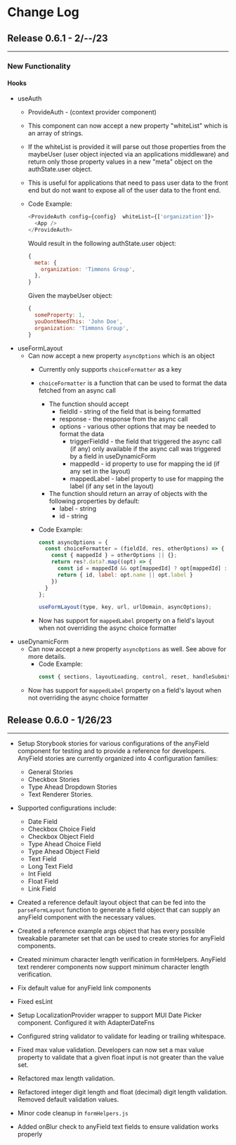 # Change Log #


## Release 0.6.1 - 2/--/23 ##
---

### New Functionality ###
#### Hooks ####
* useAuth
  *  ProvideAuth - (context provider component)
    *  This component can now accept a new property "whiteList" which is an array of strings.
    *  If the whiteList is provided it will parse out those properties from the maybeUser (user object injected via an applications middleware) and return only those property values in a new "meta" object on the authState.user object.
    *  This is useful for applications that need to pass user data to the front end but do not want to expose all of the user data to the front end.
    * Code Example:
        ```javascript
        <ProvideAuth config={config}  whiteList={['organization']}>
          <App />
        </ProvideAuth>
        ```

        Would result in the following authState.user object:
        ```javascript
        {
          meta: {
            organization: 'Timmons Group',
          },
        }
        ```

        Given the maybeUser object:
        ```javascript
        {
          someProperty: 1,
          youDontNeedThis: 'John Doe',
          organization: 'Timmons Group',
        }
        ```
* useFormLayout
  * Can now accept a new property `asyncOptions` which is an object
      * Currently only supports `choiceFormatter` as a key
      * `choiceFormatter` is a function that can be used to format the data fetched from an async call
        * The function should accept
          * fieldId - string of the field that is being formatted
          * response - the response from the async call
          * options - various other options that may be needed to format the data
            * triggerFieldId - the field that triggered the async call (if any) only available if the async call was triggered by a field in useDynamicForm
            * mappedId - id property to use for mapping the id (if any set in the layout)
            * mappedLabel - label property to use for mapping the label (if any set in the layout)
        * The function should return an array of objects with the following properties by default:
          * label - string
          * id - string

      * Code Example:
        ```javascript
        const asyncOptions = {
          const choiceFormatter = (fieldId, res, otherOptions) => {
            const { mappedId } = otherOptions || {};
            return res?.data?.map((opt) => {
              const id = mappedId && opt[mappedId] ? opt[mappedId] : opt.id || opt.streamID;
              return { id, label: opt.name || opt.label }
            })
          }
        };

        useFormLayout(type, key, url, urlDomain, asyncOptions);
        ```
    * Now has support for `mappedLabel` property on a field's layout when not overriding the async choice formatter
* useDynamicForm
  * Can now accept a new property `asyncOptions` as well. See above for more details.
    * Code Example:
      ```javascript
      const { sections, layoutLoading, control, reset, handleSubmit } = useDynamicForm(layoutOptions, defaultValues, domainUrl, setModifying, asyncOptions);
      ```
  * Now has support for `mappedLabel` property on a field's layout when not overriding the async choice formatter

## Release 0.6.0 - 1/26/23 ##
---

* Setup Storybook stories for various configurations of the anyField component for testing and to provide a reference for developers. AnyField stories are currently organized into 4 configuration families:
    * General Stories
    * Checkbox Stories
    * Type Ahead Dropdown Stories
    * Text Renderer Stories.

* Supported configurations include:
    * Date Field
    * Checkbox Choice Field
    * Checkbox Object Field
    * Type Ahead Choice Field
    * Type Ahead Object Field
    * Text Field
    * Long Text Field
    * Int Field
    * Float Field
    * Link Field

* Created a reference default layout object that can be fed into the `parseFormLayout` function to generate a field object that can supply an anyField component with the necessary values.
* Created a reference example args object that has every possible tweakable parameter set that can be used to create stories for anyField components.
* Created minimum character length verification in formHelpers. AnyField text renderer components now support minimum character length verification.
* Fix default value for anyField link components
* Fixed esLint
* Setup LocalizationProvider wrapper to support MUI Date Picker component. Configured it with AdapterDateFns
* Configured string validator to validate for leading or trailing whitespace.
* Fixed max value validation. Developers can now set a max value property to validate that a given float input is not greater than the value set.
* Refactored max length validation.
* Refactored integer digit length and float (decimal) digit length validation. Removed default validation values.
* Minor code cleanup in `formHelpers.js`
* Added onBlur check to anyField text fields to ensure validation works properly